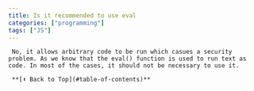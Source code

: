 ```yaml
---
title: Is it recommended to use eval 
categories: ["programming"] 
tags: ["JS"]
---
```

     No, it allows arbitrary code to be run which casues a security problem. As we know that the eval() function is used to run text as code. In most of the cases, it should not be necessary to use it.

     **[⬆ Back to Top](#table-of-contents)**

